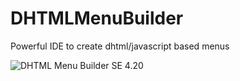 # DHTMLMenuBuilder
Powerful IDE to create dhtml/javascript based menus

![DHTML Menu Builder SE 4.20](https://xfx.net/stackoverflow/dmb/dmb01.png)